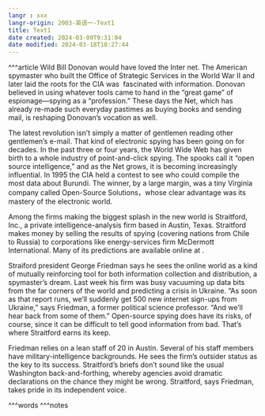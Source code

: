 ```yaml
---
langr : xxx
langr-origin: 2003-英语一-Text1
title: Text1
date created: 2024-03-09T9:31:04
date modified: 2024-03-18T10:27:44
---
```


^^^article
Wild Bill Donovan would have loved the Inter net. The American spymaster who built the Office of Strategic Services in the World War Ⅱ and later laid the roots for the CIA was  fascinated with information. Donovan believed in using whatever tools came to hand in the “great game” of espionage—spying as a “profession.” These days the Net, which has already re-made such everyday pastimes as buying books and sending mail, is reshaping Donovan’s vocation as well.

The latest revolution isn’t simply a matter of gentlemen reading other gentlemen’s e-mail. That kind of electronic spying has been going on for decades. In the past three or four years, the World Wide Web has given birth to a whole industry of point-and-click spying. The spooks call it “open source intelligence,” and as the Net grows, it is becoming increasingly influential. In 1995 the CIA held a contest to see who could compile the most data about Burundi. The winner, by a large margin, was a tiny Virginia company called Open-Source Solutions，whose clear advantage was its mastery of the electronic world.

Among the firms making the biggest splash in the new world is Straitford, Inc., a private intelligence-analysis firm based in Austin, Texas. Straitford makes money by selling the results of spying (covering nations from Chile to Russia) to corporations like energy-services firm McDermott International. Many of its predictions are available online at .

Straiford president George Friedman says he sees the online world as a kind of mutually reinforcing tool for both information collection and distribution, a spymaster’s dream. Last week his firm was busy vacuuming up data bits from the far corners of the world and predicting a crisis in Ukraine. “As soon as that report runs, we’ll suddenly get 500 new internet sign-ups from Ukraine,” says Friedman, a former political science professor. “And we’ll hear back from some of them.” Open-source spying does have its risks, of course, since it can be difficult to tell good information from bad. That’s where Straitford earns its keep.

Friedman relies on a lean staff of 20 in Austin. Several of his staff members have military-intelligence backgrounds. He sees the firm’s outsider status as the key to its success. Straitford’s briefs don’t sound like the usual Washington back-and-forthing, whereby agencies avoid dramatic declarations on the chance they might be wrong. Straitford, says Friedman, takes pride in its independent voice.





^^^words
^^^notes
